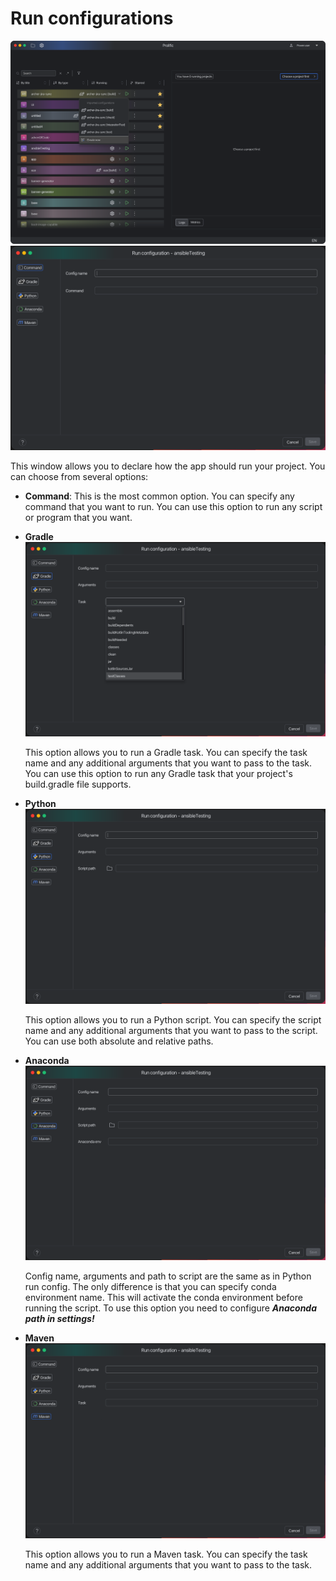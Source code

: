 # Run configurations

![create_new.png](assets/configs/create_new.png)
![command.png](assets/configs/command.png)

This window allows you to declare how the app should run your project. You can choose from several options:

- **Command**: This is the most common option. You can specify any command that you want to run. You can use this option
  to run any script or program that you want.
- **Gradle**
  ![gradle.png](assets/configs/gradle.png)

  This option allows you to run a Gradle task. You can specify the task name and any additional arguments that you want
  to pass to the task. You can use this option to run any Gradle task that your project's build.gradle file supports.
- **Python**
  ![python.png](assets/configs/python.png)

  This option allows you to run a Python script.
  You can specify the script name and any additional arguments that you want to pass to the script.
  You can use both absolute and relative paths.
- **Anaconda**
  ![anaconda.png](assets/configs/anaconda.png)

  Config name, arguments and path to script are the same as in Python run config. The only difference is that you can
  specify conda environment name. This will activate the conda environment before running the script. To use this option
  you need to configure **_Anaconda path in settings!_**
- **Maven**
  ![maven.png](assets/configs/maven.png)

  This option allows you to run a Maven task. You can specify the task name and any additional arguments that you want
  to pass to the task.